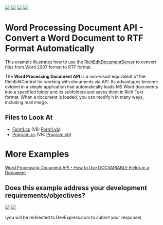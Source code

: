 <!-- default badges list -->
![](https://img.shields.io/endpoint?url=https://codecentral.devexpress.com/api/v1/VersionRange/128608445/24.2.1%2B)
[![](https://img.shields.io/badge/Open_in_DevExpress_Support_Center-FF7200?style=flat-square&logo=DevExpress&logoColor=white)](https://supportcenter.devexpress.com/ticket/details/E3112)
[![](https://img.shields.io/badge/📖_How_to_use_DevExpress_Examples-e9f6fc?style=flat-square)](https://docs.devexpress.com/GeneralInformation/403183)
[![](https://img.shields.io/badge/💬_Leave_Feedback-feecdd?style=flat-square)](#does-this-example-address-your-development-requirementsobjectives)
<!-- default badges end -->

# Word Processing Document API - Convert a Word Document to RTF Format Automatically

This example illustrates how to use the [RichEditDocumentServer](https://docs.devexpress.com/OfficeFileApi/DevExpress.XtraRichEdit.RichEditDocumentServer) to convert files from Word 2007 format to RTF format.

The **Word Processing Document API** is a non-visual equivalent of the RichEditControl for working with documents via API. Its advantages become evident in a simple application that automatically loads MS Word documents into a specified folder and its subfolders and saves them in Rich Text format. When a document is loaded, you can modify it in many ways, including mail merge.

## Files to Look At

- [Form1.cs](./CS/DocumentServerExample/Form1.cs) (VB: [Form1.vb](./VB/DocumentServerExample/Form1.vb))
- [Program.cs](./CS/DocumentServerExample/Program.cs) (VB: [Program.vb](./VB/DocumentServerExample/Program.vb))

# More Examples

[Word Processing Document API - How to Use DOCVARIABLE Fields in a Document](https://github.com/DevExpress-Examples/word-document-api-use-docvariable-fields)
<!-- feedback -->
## Does this example address your development requirements/objectives?

[<img src="https://www.devexpress.com/support/examples/i/yes-button.svg"/>](https://www.devexpress.com/support/examples/survey.xml?utm_source=github&utm_campaign=word-document-api-automatic-document-conversion-on-web-server&~~~was_helpful=yes) [<img src="https://www.devexpress.com/support/examples/i/no-button.svg"/>](https://www.devexpress.com/support/examples/survey.xml?utm_source=github&utm_campaign=word-document-api-automatic-document-conversion-on-web-server&~~~was_helpful=no)

(you will be redirected to DevExpress.com to submit your response)
<!-- feedback end -->
